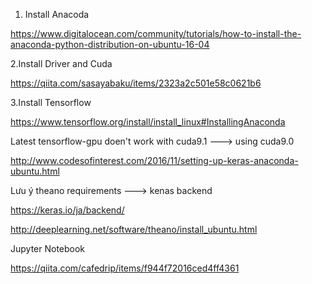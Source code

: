 1. Install Anacoda

  https://www.digitalocean.com/community/tutorials/how-to-install-the-anaconda-python-distribution-on-ubuntu-16-04
 
 2.Install Driver and Cuda
 
 https://qiita.com/sasayabaku/items/2323a2c501e58c0621b6
 
 3.Install Tensorflow
 
 https://www.tensorflow.org/install/install_linux#InstallingAnaconda
 
 Latest tensorflow-gpu doen't work with cuda9.1 ---> using cuda9.0
  
  http://www.codesofinterest.com/2016/11/setting-up-keras-anaconda-ubuntu.html
 
 Lưu ý theano requirements ---> kenas backend
 
 https://keras.io/ja/backend/
 
 http://deeplearning.net/software/theano/install_ubuntu.html
 
 Jupyter Notebook
 
 https://qiita.com/cafedrip/items/f944f72016ced4ff4361
